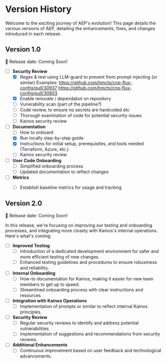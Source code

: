 # Version History

Welcome to the exciting journey of AEP's evolution! This page details the various versions of AEP, detailing the enhancements, fixes, and changes introduced in each release.

## Version 1.0

📅 Release date: Coming Soon!


- [ ] **Security Review**
    - [X] Regex & test using LLM-guard to prevent from prompt injecting (or similar)
    Examples:
    https://github.com/hmcts/cnp-flux-config/pull/30937
    https://github.com/hmcts/cnp-flux-config/pull/30803
    - [x] Enable renovate / dependabot on repository
    - [ ] Vunerability scan (part of the pipeline?)
    - [ ] Code review, to ensure no secrets are hardcoded etc
    - [ ] Thorough examination of code for potential security issues
    - [ ] Kainos security review

- [ ] **Documentation**
    - [ ] How to onboard
    - [X] Run locally step-by-step guide
    - [X] Instructions for initial setup, prerequisites, and tools needed (Terraform, Azure, etc.)
    - [ ] Kainos security review

- [ ] **User Code Onboarding**
    - [ ] Simplified onboarding process
    - [ ] Updated documentation to reflect changes

- [ ] **Metrics**
    - [ ] Establish baseline metrics for usage and tracking


## Version 2.0

📅 Release date: Coming Soon!

In this release, we're focusing on improving our testing and onboarding processes, and integrating more closely with Kainos's internal operations. Here's what's coming:

- [ ] **Improved Testing**
    - [ ] Introduction of a dedicated development environment for safer and more efficient testing of new changes.
    - [ ] Enhanced testing guidelines and procedures to ensure robustness and reliability.

- [ ] **Internal Onboarding**
    - [ ] How-to documentation for Kainos, making it easier for new team members to get up to speed.
    - [ ] Streamlined onboarding process with clear instructions and resources.

- [ ] **Integration with Kainos Operations**
    - [ ] Implementation of prompts or similar to reflect internal Kainos principles.

- [ ] **Security Review**
    - [ ] Regular security reviews to identify and address potential vulnerabilities.
    - [ ] Implementation of suggestions and recommendations from security reviews.

- [ ] **Additional Enhancements**
    - [ ] Continuous improvement based on user feedback and technological advancements.
